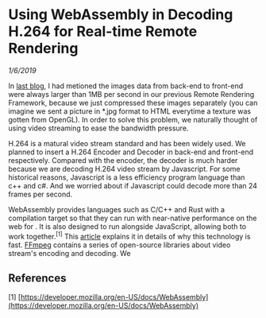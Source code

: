 # Using WebAssembly in Decoding H.264 for Real-time Remote Rendering
*1/6/2019*

In [last blog](https://jiangdunchun.github.io/blog.html?id=WampFramework_Remotely_Invoke_the_API_in_Local_CSharp_Assembly_from_js.md), I had metioned the images data from back-end to front-end were always larger than 1MB per second in our previous Remote Rendering Framework, because we just compressed these images separately (you can imagine we sent a picture in *.jpg format to HTML everytime a texture was gotten from OpenGL). In order to solve this problem, we naturally thought of using video streaming to ease the bandwidth pressure.

H.264 is a matural video stream standard and has been widely used. We planned to insert a H.264 Encoder and Decoder in back-end and front-end respectively. Compared with the encoder, the decoder is much harder because we are decoding H.264 video stream by Javascript. For some historical reasons, Javascript is a less efficiency program language than c++ and c#. And we worried about if Javascript could decode more than 24 frames per second.

WebAssembly provides languages such as C/C++ and Rust with a compilation target so that they can run with near-native performance on the web for . It is also designed to run alongside JavaScript, allowing both to work together.<sup>[1]</sup> This [article](https://www.smashingmagazine.com/2017/05/abridged-cartoon-introduction-webassembly/) explains it in details of why this technology is fast. [FFmpeg](http://ffmpeg.org/) contains a series of open-source libraries about video stream's encoding and decoding. We 

## References
[1] [https://developer.mozilla.org/en-US/docs/WebAssembly](https://developer.mozilla.org/en-US/docs/WebAssembly)